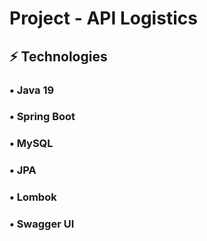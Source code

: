# Project - API Logistics

## ⚡ Technologies

### • Java 19
### • Spring Boot
### • MySQL
### • JPA
### • Lombok
### • Swagger UI